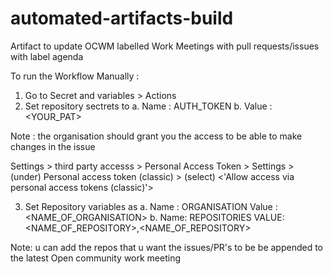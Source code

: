 # automated-artifacts-build
Artifact to update OCWM labelled Work Meetings with pull requests/issues with label agenda

To run the Workflow Manually :
1. Go to Secret and variables > Actions 
2. Set repository sectrets to 
a.  Name : AUTH_TOKEN 
b.  Value : <YOUR_PAT>

Note : the organisation should grant you the access to be able to make changes in the issue 

Settings > third party accesss >  Personal Access Token > Settings > (under) Personal access token (classic) > (select) <'Allow access via personal access tokens (classic)'>

3. Set Repository variables as 
a.  Name : ORGANISATION
    Value : <NAME_OF_ORGANISATION>
b.  Name: REPOSITORIES
    VALUE: <NAME_OF_REPOSITORY>,<NAME_OF_REPOSITORY>

Note: u can add the repos that u want the issues/PR's to be be appended to the latest Open community work meeting
